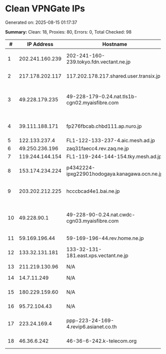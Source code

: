 # Clean VPNGate IPs
Generated on: 2025-08-15 01:17:37

**Summary:** Clean: 18, Proxies: 80, Errors: 0, Total Checked: 98

| # | IP Address | Hostname | Type | Country | Provider |
|---|------------|----------|------|---------|----------|
| 1 | 202.241.160.239 | 202-241-160-239.tokyo.fdn.vectant.ne.jp | Business | JP | ARTERIA Networks Corporation |
| 2 | 217.178.202.117 | 117.202.178.217.shared.user.transix.jp | Business | JP | INTERNET MULTIFEED CO. |
| 3 | 49.228.179.235 | 49-228-179-0.24.nat.tls1b-cgn02.myaisfibre.com | Residential | TH | ADVANCED WIRELESS NETWORK COMPANY LIMITED |
| 4 | 39.111.188.171 | fp276fbcab.chbd111.ap.nuro.jp | Business | JP | Sony Network Communications Inc. |
| 5 | 122.133.237.4 | FL1-122-133-237-4.aic.mesh.ad.jp | Business | JP | BIGLOBE Inc. |
| 6 | 49.250.236.196 | zaq31faecc4.rev.zaq.ne.jp | Business | JP | JCOM Co., Ltd. |
| 7 | 119.244.144.154 | FL1-119-244-144-154.tky.mesh.ad.jp | Business | JP | BIGLOBE Inc. |
| 8 | 153.174.234.224 | p4342224-ipxg22901hodogaya.kanagawa.ocn.ne.jp | Business | JP | NTT Communications Corporation |
| 9 | 203.202.212.225 | hcccbcad4e1.bai.ne.jp | Business | JP | ITEC HANKYU HANSHIN CO.,LTD. |
| 10 | 49.228.90.1 | 49-228-90-0.24.nat.cwdc-cgn03.myaisfibre.com | Residential | TH | ADVANCED WIRELESS NETWORK COMPANY LIMITED |
| 11 | 59.169.196.44 | 59-169-196-44.rev.home.ne.jp | Business | JP | JCOM Co., Ltd. |
| 12 | 133.32.131.181 | 133-32-131-181.east.xps.vectant.ne.jp | Wireless | JP | ARTERIA Networks Corporation |
| 13 | 211.219.130.96 | N/A | Business | KR | Korea Telecom |
| 14 | 14.7.11.249 | N/A | Business | KR | LG POWERCOMM |
| 15 | 180.229.159.60 | N/A | Business | KR | LG POWERCOMM |
| 16 | 95.72.104.43 | N/A | Residential | RU | PJSC Rostelecom |
| 17 | 223.24.169.4 | ppp-223-24-169-4.revip6.asianet.co.th | Wireless | TH | Realmove Company Limited |
| 18 | 46.36.6.242 | 46-36-6-242.k-telecom.org | Business | RU | Joint stock company "For" |
